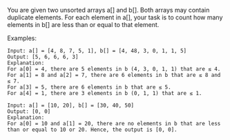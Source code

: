 You are given two unsorted arrays a[] and b[]. Both arrays may contain duplicate elements. For each element in a[], your task is to count how many elements in b[] are less than or equal to that element.

Examples:
```
Input: a[] = [4, 8, 7, 5, 1], b[] = [4, 48, 3, 0, 1, 1, 5]
Output: [5, 6, 6, 6, 3]
Explanation: 
For a[0] = 4, there are 5 elements in b (4, 3, 0, 1, 1) that are ≤ 4.
For a[1] = 8 and a[2] = 7, there are 6 elements in b that are ≤ 8 and ≤ 7.
For a[3] = 5, there are 6 elements in b that are ≤ 5.
For a[4] = 1, there are 3 elements in b (0, 1, 1) that are ≤ 1.
```
```
Input: a[] = [10, 20], b[] = [30, 40, 50]
Output: [0, 0]
Explanation: 
For a[0] = 10 and a[1] = 20, there are no elements in b that are less than or equal to 10 or 20. Hence, the output is [0, 0].
```
